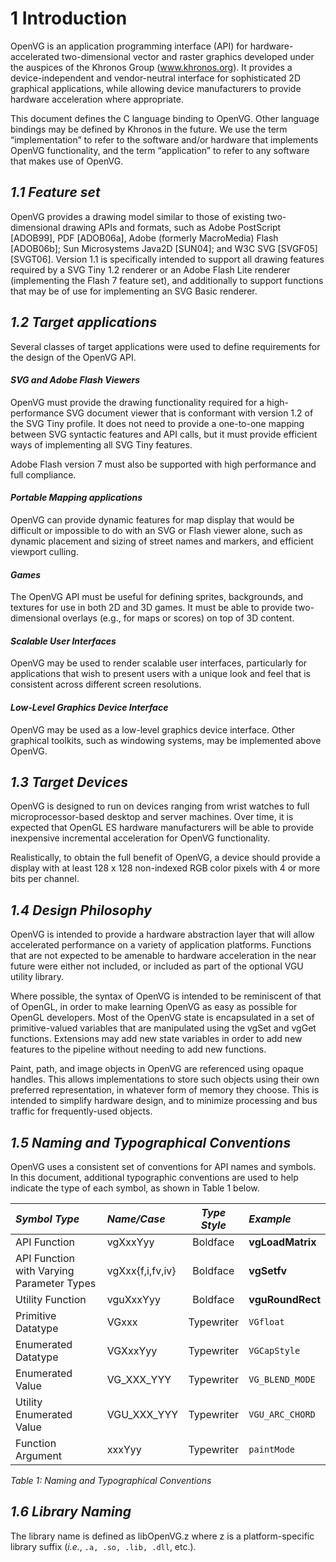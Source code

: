 <a name="chapter01"></a> <a name="Introduction"></a>

# 1 Introduction 
OpenVG is an application programming interface (API) for hardware-accelerated two-dimensional vector and raster graphics developed under the auspices of the Khronos Group (www.khronos.org). It provides a device-independent and vendor-neutral interface for sophisticated 2D graphical applications, while allowing device manufacturers to provide hardware acceleration where appropriate.

This document defines the C language binding to OpenVG. Other language bindings may be defined by Khronos in the future. We use the term “implementation” to refer to the software and/or hardware that implements OpenVG functionality, and the term “application” to refer to any software that makes use of OpenVG.

## _1.1 Feature set_ <a name="Feature_Set"></a>
OpenVG provides a drawing model similar to those of existing two-dimensional drawing APIs and formats, such as Adobe PostScript [ADOB99], PDF [ADOB06a], Adobe (formerly MacroMedia) Flash [ADOB06b]; Sun Microsystems Java2D [SUN04]; and W3C SVG [SVGF05][SVGT06]. Version 1.1 is specifically intended to support all drawing features required by a SVG Tiny 1.2 renderer or an Adobe Flash Lite renderer (implementing the Flash 7 feature set), and additionally to support functions that may be of use for implementing an SVG Basic renderer.

## _1.2 Target applications_ <a name="Target_applications"></a>
Several classes of target applications were used to define requirements for the design of the OpenVG API.

#### _SVG and Adobe Flash Viewers_ <a name="SVG_and_Adobe_Flash_Viewers"></a>
OpenVG must provide the drawing functionality required for a high-performance SVG document viewer that is conformant with version 1.2 of the SVG Tiny profile. It does not need to provide a one-to-one mapping between SVG syntactic features and API calls, but it must provide efficient ways of implementing all SVG Tiny features.

Adobe Flash version 7 must also be supported with high performance and full
compliance.

#### _Portable Mapping applications_ <a name="Portable_Mapping_applications"></a>
OpenVG can provide dynamic features for map display that would be difficult or impossible to do with an SVG or Flash viewer alone, such as dynamic placement and sizing of street names and markers, and efficient viewport culling.

#### _Games_ <a name="Games"></a>
The OpenVG API must be useful for defining sprites, backgrounds, and textures for use in both 2D and 3D games. It must be able to provide two-dimensional overlays (e.g., for maps or scores) on top of 3D content.

#### _Scalable User Interfaces_ <a name="Scalable_User_Interfaces"></a>
OpenVG may be used to render scalable user interfaces, particularly for applications that wish to present users with a unique look and feel that is consistent across different screen resolutions.

#### _Low-Level Graphics Device Interface_ <a name="Low_Level_Graphics_Device_Interface"></a>
OpenVG may be used as a low-level graphics device interface. Other graphical toolkits, such as windowing systems, may be implemented above OpenVG.

## _1.3 Target Devices_ <a name="Target_Devices"></a>
OpenVG is designed to run on devices ranging from wrist watches to full microprocessor-based desktop and server machines. Over time, it is expected that OpenGL ES hardware manufacturers will be able to provide inexpensive incremental acceleration for OpenVG functionality.

Realistically, to obtain the full benefit of OpenVG, a device should provide a display with at least 128 x 128 non-indexed RGB color pixels with 4 or more bits per channel.

## _1.4 Design Philosophy_ <a name="Design_Philosophy"></a>
OpenVG is intended to provide a hardware abstraction layer that will allow accelerated performance on a variety of application platforms. Functions that are not expected to be amenable to hardware acceleration in the near future were either not included, or included as part of the optional VGU utility library.

Where possible, the syntax of OpenVG is intended to be reminiscent of that of OpenGL, in order to make learning OpenVG as easy as possible for OpenGL developers. Most of the OpenVG state is encapsulated in a set of primitive-valued variables that are manipulated using the vgSet and vgGet functions. Extensions may add new state variables in order to add new features to the pipeline without needing to add new functions.

Paint, path, and image objects in OpenVG are referenced using opaque handles. This allows implementations to store such objects using their own preferred representation, in whatever form of memory they choose. This is intended to simplify hardware design, and to minimize processing and bus traffic for frequently-used objects.

## _1.5 Naming and Typographical Conventions_ <a name="Naming_and_Typographical_Conventions"></a>
OpenVG uses a consistent set of conventions for API names and symbols. In this document, additional typographic conventions are used to help indicate the type of each symbol, as shown in Table 1 below.

| _Symbol Type_ | _Name/Case_ | _Type Style_ | _Example_ |
|  :---         |  :---       |   :---:      |  :---     |
| API Function  | vgXxxYyy    | Boldface     | **vgLoadMatrix** |
|API Function with Varying Parameter Types|vgXxx{f,i,fv,iv} |Boldface |**vgSetfv**|
|Utility Function| vguXxxYyy |Boldface| **vguRoundRect**|
|Primitive Datatype |VGxxx |Typewriter| `VGfloat`|
|Enumerated Datatype |VGXxxYyy| Typewriter |`VGCapStyle`|
|Enumerated Value| VG_XXX_YYY |Typewriter| `VG_BLEND_MODE`|
|Utility Enumerated Value| VGU_XXX_YYY| Typewriter |`VGU_ARC_CHORD`|
|Function Argument| xxxYyy |Typewriter |`paintMode`|
_Table 1: Naming and Typographical Conventions_

## _1.6 Library Naming_ <a name="Library_Naming"></a>
The library name is defined as libOpenVG.z where z is a platform-specific library suffix (_i.e._, `.a, .so, .lib, .dll`, etc.).

<div style="page-break-after: always;"></div>

